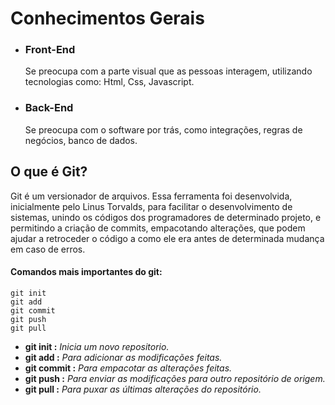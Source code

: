 # Conhecimentos Gerais
- ### Front-End
  Se preocupa com a parte visual que as pessoas interagem, utilizando tecnologias como: Html, Css, Javascript.
- ### Back-End
  Se preocupa com o software por trás, como integrações, regras de negócios, banco de dados.

## O que é Git?
  Git é um versionador de arquivos. Essa ferramenta foi desenvolvida, inicialmente pelo Linus Torvalds, para facilitar o desenvolvimento de sistemas, unindo os códigos dos programadores de determinado projeto, e permitindo a criação de commits, empacotando alterações, que podem ajudar a retroceder o código a como ele era antes de determinada mudança em caso de erros. 

  #### Comandos mais importantes do git:
  ```
  git init
  git add
  git commit
  git push
  git pull
  ```
  -  **git init :** *Inicia um novo repositorio.*
  -  **git add :** *Para adicionar as modificações feitas.*
  -  **git commit :** *Para empacotar as alterações feitas.*
  -  **git push :** *Para enviar as modificações para outro repositório de origem.*
  -  **git pull :** *Para puxar as últimas alterações do repositório.*  